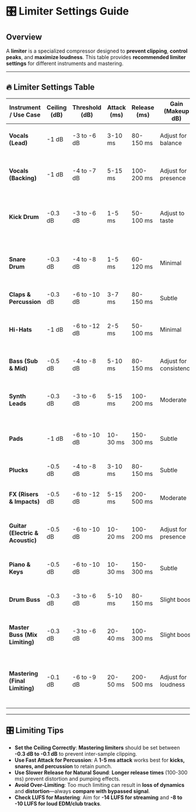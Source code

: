 # 🎛️ Limiter Settings Guide

## Overview
A **limiter** is a specialized compressor designed to **prevent clipping**, **control peaks**, and **maximize loudness**. This table provides **recommended limiter settings** for different instruments and mastering.

---

## 🔥 Limiter Settings Table

| **Instrument / Use Case** | **Ceiling (dB)** | **Threshold (dB)** | **Attack (ms)** | **Release (ms)** | **Gain (Makeup dB)** | **Notes** |
|----------------|------------|--------------|------------|------------|------------|----------|
| **Vocals (Lead)** | -1 dB | -3 to -6 dB | 3-10 ms | 80-150 ms | Adjust for balance | Controls peaks and smooths loudness |
| **Vocals (Backing)** | -1 dB | -4 to -7 dB | 5-15 ms | 100-200 ms | Adjust for presence | Ensures backing vocals sit well in the mix |
| **Kick Drum** | -0.3 dB | -3 to -6 dB | 1-5 ms | 50-100 ms | Adjust to taste | Prevents over-peaking while keeping punch |
| **Snare Drum** | -0.3 dB | -4 to -8 dB | 1-5 ms | 60-120 ms | Minimal | Adds consistency while keeping transient impact |
| **Claps & Percussion** | -0.3 dB | -6 to -10 dB | 3-7 ms | 80-150 ms | Subtle | Controls sharp transients |
| **Hi-Hats** | -1 dB | -6 to -12 dB | 2-5 ms | 50-100 ms | Minimal | Smooths out harsh peaks without killing brightness |
| **Bass (Sub & Mid)** | -0.5 dB | -4 to -8 dB | 5-10 ms | 80-150 ms | Adjust for consistency | Ensures smooth, controlled low-end |
| **Synth Leads** | -0.3 dB | -3 to -6 dB | 5-15 ms | 100-200 ms | Moderate | Keeps lead synths powerful and balanced |
| **Pads** | -1 dB | -6 to -10 dB | 10-30 ms | 150-300 ms | Subtle | Prevents over-peaks while keeping dynamics |
| **Plucks** | -0.5 dB | -4 to -8 dB | 3-10 ms | 80-150 ms | Subtle | Ensures clarity and balance |
| **FX (Risers & Impacts)** | -0.5 dB | -6 to -12 dB | 5-15 ms | 200-500 ms | Moderate | Keeps effects loud but under control |
| **Guitar (Electric & Acoustic)** | -0.5 dB | -6 to -10 dB | 10-20 ms | 100-200 ms | Adjust for presence | Ensures smooth sustain and no harsh peaks |
| **Piano & Keys** | -0.5 dB | -6 to -10 dB | 10-30 ms | 150-300 ms | Subtle | Controls dynamics for even performance |
| **Drum Buss** | -0.3 dB | -3 to -6 dB | 5-10 ms | 80-150 ms | Slight boost | Adds punch while preventing peaks |
| **Master Buss (Mix Limiting)** | -0.3 dB | -3 to -6 dB | 20-40 ms | 100-300 ms | Slight boost | Gently controls peaks to prevent clipping |
| **Mastering (Final Limiting)** | -0.1 dB | -6 to -9 dB | 20-50 ms | 200-500 ms | Adjust for loudness | Maximizes perceived loudness while keeping dynamics intact |

---

## 🎛️ Limiting Tips
- **Set the Ceiling Correctly**: **Mastering limiters** should be set between **-0.3 dB to -0.1 dB** to prevent inter-sample clipping.
- **Use Fast Attack for Percussion**: A **1-5 ms attack** works best for **kicks, snares, and percussion** to retain punch.
- **Use Slower Release for Natural Sound**: **Longer release times** (100-300 ms) prevent distortion and pumping effects.
- **Avoid Over-Limiting**: Too much limiting can result in **loss of dynamics** and **distortion**—always **compare with bypassed signal**.
- **Check LUFS for Mastering**: Aim for **-14 LUFS for streaming** and **-8 to -10 LUFS for loud EDM/club tracks**.

